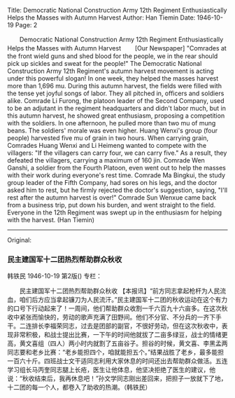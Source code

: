 Title: Democratic National Construction Army 12th Regiment Enthusiastically Helps the Masses with Autumn Harvest
Author: Han Tiemin
Date: 1946-10-19
Page: 2

　　Democratic National Construction Army 12th Regiment Enthusiastically Helps the Masses with Autumn Harvest
　　[Our Newspaper] "Comrades at the front wield guns and shed blood for the people, we in the rear should pick up sickles and sweat for the people!" The Democratic National Construction Army 12th Regiment's autumn harvest movement is acting under this powerful slogan! In one week, they helped the masses harvest more than 1,696 mu. During this autumn harvest, the fields were filled with the tense yet joyful songs of labor. They all pitched in, officers and soldiers alike. Comrade Li Furong, the platoon leader of the Second Company, used to be an adjutant in the regiment headquarters and didn't labor much, but in this autumn harvest, he showed great enthusiasm, proposing a competition with the soldiers. In one afternoon, he pulled more than two mu of mung beans. The soldiers' morale was even higher. Huang Wenxi's group (four people) harvested five mu of grain in two hours. When carrying grain, Comrades Huang Wenxi and Li Heimeng wanted to compete with the villagers: "If the villagers can carry four, we can carry five." As a result, they defeated the villagers, carrying a maximum of 160 jin. Comrade Wen Ganshi, a soldier from the Fourth Platoon, even went out to help the masses with their work during everyone's rest time. Comrade Ma Bingkui, the study group leader of the Fifth Company, had sores on his legs, and the doctor asked him to rest, but he firmly rejected the doctor's suggestion, saying, "I'll rest after the autumn harvest is over!" Comrade Sun Wenxue came back from a business trip, put down his burden, and went straight to the field. Everyone in the 12th Regiment was swept up in the enthusiasm for helping with the harvest. (Han Tiemin)



<hr /> 

Original: 


### 民主建国军十二团热烈帮助群众秋收
韩铁民
1946-10-19
第2版()
专栏：

　　民主建国军十二团热烈帮助群众秋收
    【本报讯】“前方同志拿起枪杆为人民流血，咱们后方应当拿起镰刀为人民流汗。”民主建国军十二团的秋收运动在这个有力的口号下行动起来了！一周间，他们帮助群众收割一千六百九十六亩多。在这次秋收中紧张而愉快的，劳动的歌声充满了田野间。他们不分官、不分兵的一齐下手干。二连排长李福荣同志，过去是团部的副官，不很好劳动，但在这次秋收中，表现非常积极，和战士提出比赛，一下午的时间他就拔了二亩多绿豆，战士的情绪更高，黄文喜组（四人）两小时内就割了五亩谷子。担谷的时候，黄文喜、李黑孟两同志要和老乡比赛：“老乡能担四个，咱就能担五个。”结果战胜了老乡，最多能担一百六十斤。四班战士文干适同志利用大家休息的时间还出去帮助群众做活。五连学习组长马丙奎同志腿上长疮，医生让他体息，他坚决拒绝了医生的建议，他说：“秋收结束后，我再休息吧！”孙文学同志刚出差回来，把担子一放就下了地，十二团的每一个人，都卷入了助收的热潮。（韩铁民）
